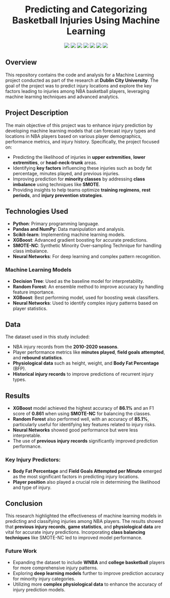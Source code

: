 

<h1 align="center">Predicting and Categorizing Basketball Injuries Using Machine Learning</h1>
<p align="center">
<img src="https://img.shields.io/badge/Python-FFD43B?style=for-the-badge&logo=python&logoColor=blue"/>
<img src="https://img.shields.io/badge/Pandas-2C2D72?style=for-the-badge&logo=pandas&logoColor=white"/>
<img src="https://img.shields.io/badge/Numpy-777BB4?style=for-the-badge&logo=numpy&logoColor=white"/>
<img src="https://img.shields.io/badge/scikit_learn-F7931E?style=for-the-badge&logo=scikit-learn&logoColor=white"/>
<img src="https://img.shields.io/badge/XGBoost-orange?style=for-the-badge&logo=xgboost&logoColor=white"/>
<img src="https://img.shields.io/badge/SMOTE-green?style=for-the-badge"/>
<img src="https://img.shields.io/badge/Colab-F9AB00?style=for-the-badge&logo=googlecolab&color=525252"/>
</p>

## Overview
This repository contains the code and analysis for a Machine Learning project conducted as part of the research at **Dublin City University**. The goal of the project was to predict injury locations and explore the key factors leading to injuries among NBA basketball players, leveraging machine learning techniques and advanced analytics.

## Project Description
The main objective of this project was to enhance injury prediction by developing machine learning models that can forecast injury types and locations in NBA players based on various player demographics, performance metrics, and injury history. Specifically, the project focused on:

- Predicting the likelihood of injuries in **upper extremities**, **lower extremities**, or **head-neck-trunk** areas.
- Identifying **key factors** influencing these injuries such as body fat percentage, minutes played, and previous injuries.
- Improving prediction for **minority classes** by addressing **class imbalance** using techniques like **SMOTE**.
- Providing insights to help teams optimize **training regimens**, **rest periods**, and **injury prevention strategies**.

## Technologies Used
- **Python**: Primary programming language.
- **Pandas and NumPy**: Data manipulation and analysis.
- **Scikit-learn**: Implementing machine learning models.
- **XGBoost**: Advanced gradient boosting for accurate predictions.
- **SMOTE-NC**: Synthetic Minority Over-sampling Technique for handling class imbalance.
- **Neural Networks**: For deep learning and complex pattern recognition.

### Machine Learning Models
- **Decision Tree**: Used as the baseline model for interpretability.
- **Random Forest**: An ensemble method to improve accuracy by handling feature importance.
- **XGBoost**: Best performing model, used for boosting weak classifiers.
- **Neural Networks**: Used to identify complex injury patterns based on player statistics.

## Data
The dataset used in this study included:
- NBA injury records from the **2010-2020 seasons**.
- Player performance metrics like **minutes played**, **field goals attempted**, and **rebound statistics**.
- **Physiological data** such as height, weight, and **Body Fat Percentage** (BFP).
- **Historical injury records** to improve predictions of recurrent injury types.

## Results
- **XGBoost** model achieved the highest accuracy of **86.1%** and an F1 score of **0.861** when using **SMOTE-NC** for balancing the classes.
- **Random Forest** also performed well, with an accuracy of **85.1%**, particularly useful for identifying key features related to injury risks.
- **Neural Networks** showed good performance but were less interpretable.
- The use of **previous injury records** significantly improved prediction performance.

### Key Injury Predictors:
- **Body Fat Percentage** and **Field Goals Attempted per Minute** emerged as the most significant factors in predicting injury locations.
- **Player position** also played a crucial role in determining the likelihood and type of injury.

## Conclusion
This research highlighted the effectiveness of machine learning models in predicting and classifying injuries among NBA players. The results showed that **previous injury records**, **game statistics**, and **physiological data** are vital for accurate injury predictions. Incorporating **class balancing techniques** like SMOTE-NC led to improved model performance.

### Future Work
- Expanding the dataset to include **WNBA** and **college basketball** players for more comprehensive injury patterns.
- Exploring **deep learning models** further to improve prediction accuracy for minority injury categories.
- Utilizing more **complex physiological data** to enhance the accuracy of injury prediction models.
